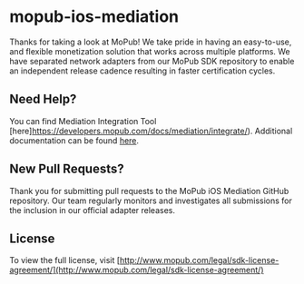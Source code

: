 # mopub-ios-mediation

Thanks for taking a look at MoPub! We take pride in having an easy-to-use, and flexible monetization solution that works across multiple platforms.
We have separated network adapters from our MoPub SDK repository to enable an independent release cadence resulting in faster certification cycles. 

## Need Help?

You can find Mediation Integration Tool [here]https://developers.mopub.com/docs/mediation/integrate/). Additional documentation can be found [here](https://developers.mopub.com/publishers/mediation/).

## New Pull Requests?

Thank you for submitting pull requests to the MoPub iOS Mediation GitHub repository. Our team regularly monitors and investigates all submissions for the inclusion in our official adapter releases.

## License

To view the full license, visit [http://www.mopub.com/legal/sdk-license-agreement/](http://www.mopub.com/legal/sdk-license-agreement/)


